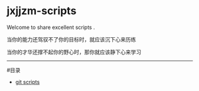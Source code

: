 # jxjjzm-scripts

Welcome to share excellent scripts .

当你的能力还驾驭不了你的目标时，就应该沉下心来历练

当你的才华还撑不起你的野心时，那你就应该静下心来学习



***
#目录

* [git scripts](#java)
	